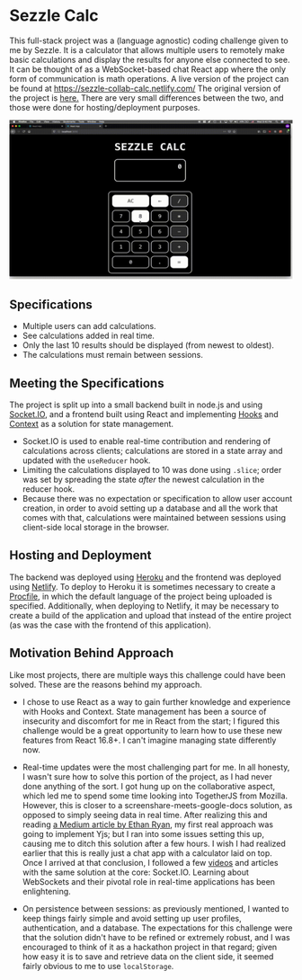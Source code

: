 # Sezzle Calc


This full-stack project was a (language agnostic) coding challenge given to me by Sezzle. It is a calculator that allows multiple users to remotely make basic calculations and display the results for anyone else connected to see. It can be thought of as a WebSocket-based chat React app where the only form of communication is math operations. A live version of the project can be found at https://sezzle-collab-calc.netlify.com/
The original version of the project is [here.](https://github.com/mromerom/sezzle-collab-calc) There are very small differences between the two, and those were done for hosting/deployment purposes.

![Sezzle Calc Demo](demo/sezzle-calc-demo.gif)


## Specifications

- Multiple users can add calculations.
- See calculations added in real time.
- Only the last 10 results should be displayed (from newest to oldest).
- The calculations must remain between sessions.


## Meeting the Specifications

The project is split up into a small backend built in node.js and using [Socket.IO](https://socket.io), and a frontend built using React and implementing [Hooks](https://reactjs.org/docs/hooks-reference.html) and [Context](https://reactjs.org/docs/context.html#when-to-use-context) as a solution for state management. 

- Socket.IO is used to enable real-time contribution and rendering of calculations across clients; calculations are stored in a state array and updated with the `useReducer` hook.
- Limiting the calculations displayed to 10 was done using `.slice`; order was set by spreading the state *after* the newest calculation in the reducer hook.
- Because there was no expectation or specification to allow user account creation, in order to avoid setting up a database and all the work that comes with that, calculations were maintained between sessions using client-side local storage in the browser.


## Hosting and Deployment

The backend was deployed using [Heroku](https://heroku.com) and the frontend was deployed using [Netlify](https://www.netlify.com). To deploy to Heroku it is sometimes necessary to create a [Procfile](https://devcenter.heroku.com/articles/procfile), in which the default language of the project being uploaded is specified. Additionally, when deploying to Netlify, it may be necessary to create a build of the application and upload that instead of the entire project (as was the case with the frontend of this application).


## Motivation Behind Approach

Like most projects, there are multiple ways this challenge could have been solved. These are the reasons behind my approach.

- I chose to use React as a way to gain further knowledge and experience with Hooks and Context. State management has been a source of insecurity and discomfort for me in React from the start; I figured this challenge would be a great opportunity to learn how to use these new features from React 16.8+. I can't imagine managing state differently now.

- Real-time updates were the most challenging part for me. In all honesty, I wasn't sure how to solve this portion of the project, as I had never done anything of the sort. I got hung up on the collaborative aspect, which led me to spend some time looking into TogetherJS from Mozilla. However, this is closer to a screenshare-meets-google-docs solution, as opposed to simply seeing data in real time. After realizing this and reading [a Medium article by Ethan Ryan](https://medium.com/@ethanryan/making-a-simple-real-time-collaboration-app-with-react-node-express-and-yjs-a261597fdd44), my first real approach was going to implement Yjs; but I ran into some issues setting this up, causing me to ditch this solution after a few hours. I wish I had realized earlier that this is really just a chat app with a calculator laid on top. Once I arrived at that conclusion, I followed a few [videos](https://www.youtube.com/watch?v=ZwFA3YMfkoc) and articles with the same solution at the core: Socket.IO. Learning about WebSockets and their pivotal role in real-time applications has been enlightening.

- On persistence between sessions: as previously mentioned, I wanted to keep things fairly simple and avoid setting up user profiles, authentication, and a database. The expectations for this challenge were that the solution didn't have to be refined or extremely robust, and I was encouraged to think of it as a hackathon project in that regard; given how easy it is to save and retrieve data on the client side, it seemed fairly obvious to me to use `localStorage`.
